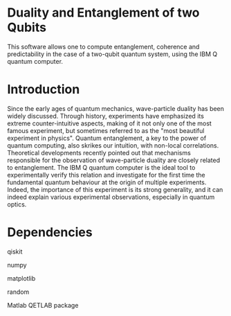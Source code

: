 # Duality and Entanglement of two Qubits
This software allows one to compute entanglement, coherence and predictability in the case of a two-qubit quantum system, using the IBM Q quantum computer.

# Introduction
Since the early ages of quantum mechanics, wave-particle duality has been widely discussed. Through history, experiments have emphasized its extreme counter-intuitive aspects, making of it not only one of the most famous experiment, but sometimes referred to as the "most beautiful experiment in physics". Quantum entanglement, a key to the power of quantum computing, also skrikes our intuition, with non-local correlations. Theoretical developments recently pointed out that mechanisms responsible for the observation of wave-particle duality are closely related to entanglement. The IBM Q quantum computer is the ideal tool to experimentally verify this relation and investigate for the first time the fundamental quantum behaviour at the origin of multiple experiments. Indeed, the importance of this experiment is its strong generality, and it can indeed explain various experimental observations, especially in quantum optics.   


# Dependencies

qiskit

numpy

matplotlib

random

Matlab QETLAB package
